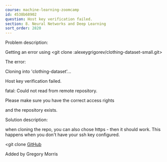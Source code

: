 ```yaml
---
course: machine-learning-zoomcamp
id: 4538b68902
question: Host key verification failed.
section: 8. Neural Networks and Deep Learning
sort_order: 2820
---
```


Problem description:

Getting an error using <git clone :alexeygrigorev/clothing-dataset-small.git>

The error:

Cloning into 'clothing-dataset'...

Host key verification failed.

fatal: Could not read from remote repository.

Please make sure you have the correct access rights

and the repository exists.

Solution description:

when cloning the repo, you can also chose https - then it should work. This happens when you don't have your ssh key configured.

<git clone [GitHub](https://github.com/alexeygrigorev/clothing-dataset-small.git>)

Added by Gregory Morris

